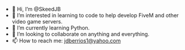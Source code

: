 - 👋 Hi, I’m @SkeedJB
- 👀 I’m interested in learning to code to help develop FiveM and other video game servers.
- 🌱 I’m currently learning Python.
- 💞️ I’m looking to collaborate on anything and everything.
- 📫 How to reach me: jdberrios1@yahoo.com

<!---
SkeedJB/SkeedJB is a ✨ special ✨ repository because its `README.md` (this file) appears on your GitHub profile.
You can click the Preview link to take a look at your changes.
--->
